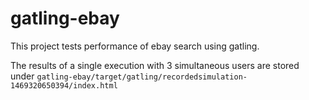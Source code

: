 # gatling-ebay
This project tests performance of ebay search using gatling.

The results of a single execution with 3 simultaneous users are stored under `gatling-ebay/target/gatling/recordedsimulation-1469320650394/index.html`
